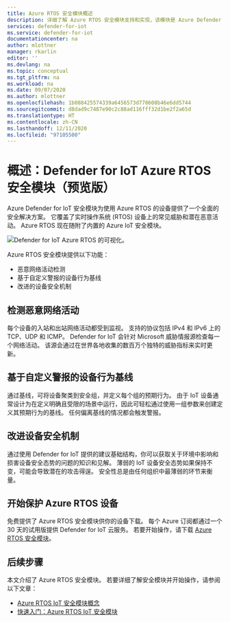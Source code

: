 ```yaml
---
title: Azure RTOS 安全模块概述
description: 详细了解 Azure RTOS 安全模块支持和实现，该模块是 Azure Defender for IoT 的一部分。
services: defender-for-iot
ms.service: defender-for-iot
documentationcenter: na
author: mlottner
manager: rkarlin
editor: ''
ms.devlang: na
ms.topic: conceptual
ms.tgt_pltfrm: na
ms.workload: na
ms.date: 09/07/2020
ms.author: mlottner
ms.openlocfilehash: 1b088425574339a6456573d778608b46e6dd5744
ms.sourcegitcommit: d8dad9c7487e90c2c88ad116fff32d1be2f2a65d
ms.translationtype: HT
ms.contentlocale: zh-CN
ms.lasthandoff: 12/11/2020
ms.locfileid: "97105500"
---
```

# <a name="overview-defender-for-iot-security-module-for-azure-rtos-preview"></a>概述：Defender for IoT Azure RTOS 安全模块（预览版）

Azure Defender for IoT 安全模块为使用 Azure RTOS 的设备提供了一个全面的安全解决方案。 它覆盖了实时操作系统 (RTOS) 设备上的常见威胁和潜在恶意活动。 Azure RTOS 现在随附了内置的 Azure IoT 安全模块。

![Defender for IoT Azure RTOS 的可视化。](./media/architecture/azure-rtos-security-monitoring.png)


Azure RTOS 安全模块提供以下功能：

- 恶意网络活动检测
- 基于自定义警报的设备行为基线
- 改进的设备安全机制

## <a name="detect-malicious-network-activities"></a>检测恶意网络活动

每个设备的入站和出站网络活动都受到监视。 支持的协议包括 IPv4 和 IPv6 上的 TCP、UDP 和 ICMP。 Defender for IoT 会针对 Microsoft 威胁情报源检查每一个网络活动。 该源会通过在世界各地收集的数百万个独特的威胁指标来实时更新。

## <a name="device-behavior-baselining-based-on-custom-alerts"></a>基于自定义警报的设备行为基线

通过基线，可将设备聚类到安全组，并定义每个组的预期行为。 由于 IoT 设备通常设计为在定义明确且受限的场景中运行，因此可轻松通过使用一组参数来创建定义其预期行为的基线。 任何偏离基线的情况都会触发警报。

## <a name="improve-your-device-security-hygiene"></a>改进设备安全机制

通过使用 Defender for IoT 提供的建议基础结构，你可以获取关于环境中影响和损害设备安全态势的问题的知识和见解。 薄弱的 IoT 设备安全态势如果保持不变，可能会导致潜在的攻击得逞。 安全性总是由任何组织中最薄弱的环节来衡量。

## <a name="get-started-protecting-azure-rtos-devices"></a>开始保护 Azure RTOS 设备

免费提供了 Azure RTOS 安全模块供你的设备下载。 每个 Azure 订阅都通过一个 30 天的试用版提供 Defender for IoT 云服务。 若要开始操作，请下载 [Azure RTOS 安全模块](https://github.com/MicrosoftDocs/azure-docs/blob/master/articles/defender-for-iot/iot-security-azure-rtos.md)。 

## <a name="next-steps"></a>后续步骤

本文介绍了 Azure RTOS 安全模块。 若要详细了解安全模块并开始操作，请参阅以下文章：

- [Azure RTOS IoT 安全模块概念](concept-rtos-security-module.md)
- [快速入门：Azure RTOS IoT 安全模块](quickstart-azure-rtos-security-module.md)
